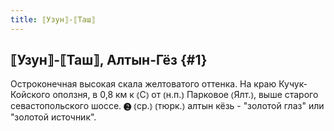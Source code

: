 ```yaml
---
title: ⟦Узун⟧-⟦Таш⟧
---
```

## ⟦Узун⟧-⟦Таш⟧, Алтын-Гёз {#1}

Остроконечная высокая скала желтоватого оттенка. На краю Кучук-Койского оползня, в 0,8 км к ⦅С⦆ от ⦅н.п.⦆ Парковое ⦅Ялт.⦆, выше старого севастопольского шоссе. ❷ ⦅ср.⦆ ⦅тюрк.⦆ алтын кёзь - "золотой глаз" или "золотой источник".
